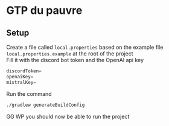 # GTP du pauvre

## Setup

Create a file called `local.properties` based on the example file `local.properties.example` at the root of the project\
Fill it with the discord bot token and the OpenAI api key
```gradle
discordToken=
openaiKey=
mistralKey=
```

Run the command
```bash
./gradlew generateBuildConfig 
```

GG WP you should now be able to run the project
